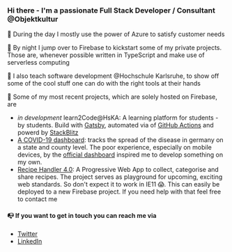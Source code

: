 ### Hi there - I'm a passionate Full Stack Developer / Consultant @Objektkultur

:high_brightness: During the day I mostly use the power of Azure to satisfy customer needs

:full_moon_with_face: By night I jump over to Firebase to kickstart some of my private projects. Those are, whenever possible written in TypeScript and make use of serverless computing

:school: I also teach software development @Hochschule Karlsruhe, to show off some of the cool stuff one can do with the right tools at their hands

:rocket: Some of my most recent projects, which are solely hosted on Firebase, are
- *in development* learn2Code@HsKA: A learning platform for students - by students. Build with [Gatsby](https://www.gatsbyjs.org/), automated via of [GitHub Actions](https://github.com/features/actions) and powerd by [StackBlitz](https://stackblitz.com/)
- [A COVID-19 dashboard](https://rkicasesapi.web.app/): tracks the spread of the disease in germany on a state and county level. The poor experience, especially on mobile devices, by the [official dashboard](https://experience.arcgis.com/experience/478220a4c454480e823b17327b2bf1d4) inspired me to develop something on my own.
- [Recipe Handler 4.0](https://recipehandler.web.app/): A Progressive Web App to collect, categorise and share recipes. The project serves as playground for upcoming, exciting web standards. So don't expect it to work in IE11 :scream:. This can easily be deployed to a new Firebase project. If you need help with that feel free to contact me 

#### :mailbox_with_no_mail: If you want to get in touch you can reach me via

- [Twitter](https://twitter.com/fabi_hinz)
- [LinkedIn](https://www.linkedin.com/in/fabianhinz/)
